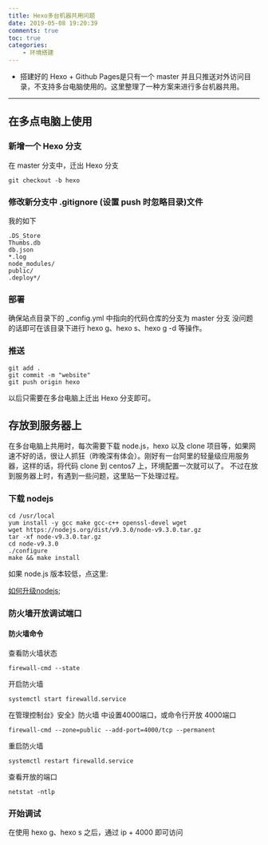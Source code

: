 ```yaml
---
title: Hexo多台机器共用问题
date: 2019-05-08 19:20:39
comments: true
toc: true
categories:
	- 环境搭建
---
```

   *  搭建好的 Hexo + Github Pages是只有一个 master 并且只推送对外访问目录，不支持多台电脑使用的。这里整理了一种方案来进行多台机器共用。
   <!--more-->

---
## 在多点电脑上使用
### 新增一个 Hexo 分支
在 master 分支中，迁出 Hexo 分支
```
git checkout -b hexo
```
### 修改新分支中 .gitignore (设置 push 时忽略目录)文件
我的如下
```
.DS_Store
Thumbs.db
db.json
*.log
node_modules/
public/
.deploy*/
```
### 部署
  确保站点目录下的 _config.yml 中指向的代码仓库的分支为 master 分支
没问题的话即可在该目录下进行 hexo g、hexo s、hexo g -d 等操作。

### 推送
```
git add .
git commit -m "website"
git push origin hexo
```
以后只需要在多台电脑上迁出 Hexo 分支即可。

## 存放到服务器上
在多台电脑上共用时，每次需要下载 node.js，hexo 以及 clone 项目等，如果网速不好的话，很让人抓狂（昨晚深有体会）。刚好有一台阿里的轻量级应用服务器，这样的话，将代码 clone 到 centos7 上，环境配置一次就可以了。
不过在放到服务器上时，有遇到一些问题，这里贴一下处理过程。
### 下载 nodejs
```
cd /usr/local
yum install -y gcc make gcc-c++ openssl-devel wget
wget https://nodejs.org/dist/v9.3.0/node-v9.3.0.tar.gz
tar -xf node-v9.3.0.tar.gz
cd node-v9.3.0
./configure
make && make install
```
如果 node.js 版本较低，点这里:

[如何升级nodejs](https://jingyan.baidu.com/article/574c52197e42b96c8d9dc115.html);
### 防火墙开放调试端口
#### 防火墙命令

查看防火墙状态
```
firewall-cmd --state
```

开启防火墙
```
systemctl start firewalld.service
```

在管理控制台》安全》防火墙 中设置4000端口，或命令行开放 4000端口
```
firewall-cmd --zone=public --add-port=4000/tcp --permanent
```

重启防火墙
```
systemctl restart firewalld.service
```

查看开放的端口
```
netstat -ntlp
```

### 开始调试
在使用 hexo g、hexo s 之后，通过 ip + 4000 即可访问